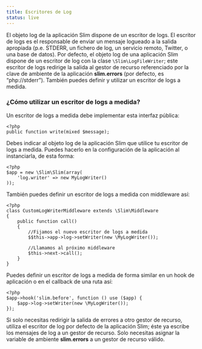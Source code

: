 ```yaml
---
title: Escritores de Log
status: live
---
```


El objeto log de la aplicación Slim dispone de un escritor de logs. El escritor 
de logs es el responsable de enviar un mensaje logueado a la salida apropiada 
(p.e. STDERR, un fichero de log, un servicio remoto, Twitter, o una base de datos). 
Por defecto, el objeto log de una aplicación Slim dispone de un escritor de log 
con la clase `\Slim\LogFileWriter`; este escritor de logs redirige la salida 
al gestor de recurso referenciado por la clave de ambiente de la aplicación 
**slim.errors** (por defecto, es “php://stderr”). También puedes definir y 
utilizar un escritor de logs a medida.

### ¿Cómo utilizar un escritor de logs a medida?

Un escritor de logs a medida debe implementar esta interfaz pública:

    <?php
    public function write(mixed $message);

Debes indicar al objeto log de la aplicación Slim que utilice tu escritor de logs 
a medida. Puedes hacerlo en la configuración de la aplicación al instanciarla, de 
esta forma:

    <?php
    $app = new \Slim\Slim(array(
        'log.writer' => new MyLogWriter()
    ));

También puedes definir un escritor de logs a medida con middleware así:

    <?php
    class CustomLogWriterMiddleware extends \Slim\Middleware
    {
        public function call()
        {
            //Fijamos el nuevo escritor de logs a medida
            $$this->app->log->setWriter(new \MyLogWriter());

            //Llamamos al próximo middleware
            $this->next->call();
        }
    }

Puedes definir un escritor de logs a medida de forma similar en un hook de aplicación 
o en el callback de una ruta así:

    <?php
    $app->hook('slim.before', function () use ($app) {
        $app->log->setWriter(new \MyLogWriter());
    });

Si solo necesitas redirigir la salida de errores a otro gestor de recurso, utiliza 
el escritor de log por defecto de la aplicación Slim; éste ya escribe los mensajes de log 
a un gestor de recurso. Solo necesitas asignar la variable de ambiente **slim.errors** 
a un gestor de recurso válido.
